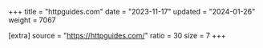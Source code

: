 +++
title = "httpguides.com"
date = "2023-11-17"
updated = "2024-01-26"
weight = 7067

[extra]
source = "https://httpguides.com/"
ratio = 30
size = 7
+++
